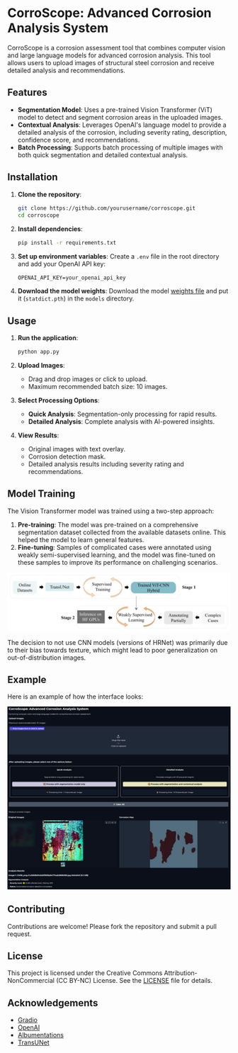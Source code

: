 # CorroScope: Advanced Corrosion Analysis System

CorroScope is a corrosion assessment tool that combines computer vision and large language models for advanced corrosion analysis. This tool allows users to upload images of structural steel corrosion and receive detailed analysis and recommendations.

## Features

- **Segmentation Model**: Uses a pre-trained Vision Transformer (ViT) model to detect and segment corrosion areas in the uploaded images.
- **Contextual Analysis**: Leverages OpenAI's language model to provide a detailed analysis of the corrosion, including severity rating, description, confidence score, and recommendations.
- **Batch Processing**: Supports batch processing of multiple images with both quick segmentation and detailed contextual analysis.

## Installation

1. **Clone the repository**:
    ```bash
    git clone https://github.com/yourusername/corroscope.git
    cd corroscope
    ```

2. **Install dependencies**:
    ```bash
    pip install -r requirements.txt
    ```

3. **Set up environment variables**:
    Create a `.env` file in the root directory and add your OpenAI API key:
    ```env
    OPENAI_API_KEY=your_openai_api_key
    ```

4. **Download the model weights**:
    Download the model [weights file](https://drive.google.com/file/d/17lybeUGUZxT3GTatmU-C5vMsUEnYDxs6/view?usp=sharing) and put it (`statdict.pth`) in the `models` directory.

## Usage

1. **Run the application**:
    ```bash
    python app.py
    ```

2. **Upload Images**:
    - Drag and drop images or click to upload.
    - Maximum recommended batch size: 10 images.

3. **Select Processing Options**:
    - **Quick Analysis**: Segmentation-only processing for rapid results.
    - **Detailed Analysis**: Complete analysis with AI-powered insights.

4. **View Results**:
    - Original images with text overlay.
    - Corrosion detection mask.
    - Detailed analysis results including severity rating and recommendations.

## Model Training

The Vision Transformer model was trained using a two-step approach:
1. **Pre-training**: The model was pre-trained on a comprehensive segmentation dataset collected from the available datasets online. This helped the model to learn general features.
2. **Fine-tuning**: Samples of complicated cases were annotated using weakly semi-supervised learning, and the model was fine-tuned on these samples to improve its performance on challenging scenarios.

![Training procedure](./images/Presentation1.png)

The decision to not use CNN models (versions of HRNet) was primarily due to their bias towards texture, which might lead to poor generalization on out-of-distribution images.

## Example

Here is an example of how the interface looks:

![Example Interface](./images/Untitled.png)

## Contributing

Contributions are welcome! Please fork the repository and submit a pull request.

## License

This project is licensed under the Creative Commons Attribution-NonCommercial (CC BY-NC) License. See the [LICENSE](LICENSE) file for details.

## Acknowledgements

- [Gradio](https://gradio.app/)
- [OpenAI](https://openai.com/)
- [Albumentations](https://albumentations.ai/)
- [TransUNet](https://github.com/Beckschen/TransUNet)
